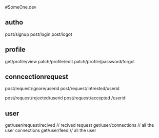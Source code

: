 #SomeOne.dev
## autho
post/signup
post/login
post/logot

## profile
get/profile/view
patch/profile/edit
patch/profile/password/forgot

## conncectionrequest

post/request/ignore/userid
post/request/intrested/userid



post/request/rejected/userid
post/request/accepted /userid

## user

get/user/request/recived      // recived request
get/user/connections               // all the user connections
get/user/feed                      // all the user


